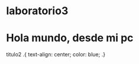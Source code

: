 # laboratorio3
<link rel="stylesheet" href="Style.css">
<h1 class="titulo1">Hola mundo, desde mi pc</h1>
titulo2
.{
    text-align: center;
    color: blue;
.}

